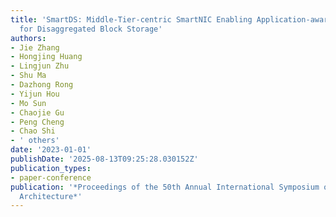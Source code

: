 ```yaml
---
title: 'SmartDS: Middle-Tier-centric SmartNIC Enabling Application-aware Message Split
  for Disaggregated Block Storage'
authors:
- Jie Zhang
- Hongjing Huang
- Lingjun Zhu
- Shu Ma
- Dazhong Rong
- Yijun Hou
- Mo Sun
- Chaojie Gu
- Peng Cheng
- Chao Shi
- ' others'
date: '2023-01-01'
publishDate: '2025-08-13T09:25:28.030152Z'
publication_types:
- paper-conference
publication: '*Proceedings of the 50th Annual International Symposium on Computer
  Architecture*'
---
```

